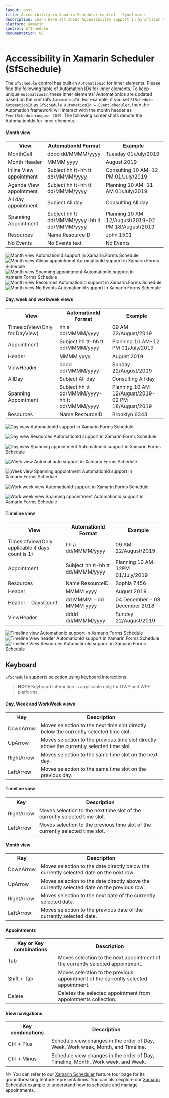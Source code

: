 ```yaml
---
layout: post
title: Accessibility in Xamarin Scheduler control | Syncfusion
description: Learn here all about Accessibility support in Syncfusion Xamarin Scheduler (SfSchedule) control and more.
platform: Xamarin
control: SfSchedule
documentation: UG
---
```


# Accessibility in Xamarin Scheduler (SfSchedule)

The `SfSchedule` control has built-in `AutomationId` for inner elements. Please find the following table of Automation IDs for inner elements. To keep unique `AutomationId`, these inner elements’ AutomationIds are updated based on the control’s `AutomationId`.  For example, if you set `SfSchedule` `AutomationId` as `SfSchedule.AutomationId = EventScheduler`, then the Automation framework will interact with the month header as `EventSchedulerAugust 2019`. The following screenshots denote the AutomationIds for inner elements.

#### Month view

<table>
<tr>
<th align="center" >View</th>
<th align="center" >AutomationId Format</th>
<th align="center" >Example</th>
</tr>

<tr>
<td>MonthCell</td>
<td>dddd dd/MMMM/yyyy</td>
<td>Tuesday 01/July/2019</td>
</tr>

<tr>
<td>Month Header</td>
<td>MMMM yyyy</td>
<td>August 2019</td>
</tr>

<tr>
<td>Inline View appointment</td>
<td>Subject hh tt-hh tt dd/MMMM/yyyy</td>
<td>Consulting 10 AM-12 PM 01/July/2019</td>
</tr>

<tr>
<td>Agenda View appointment</td>
<td>Subject hh tt-hh tt dd/MMMM/yyyy</td>
<td>Planning 10 AM-11 AM 01/July/2019</td>
</tr>

<tr>
<td>All day appointment</td>
<td>Subject All day</td>
<td>Consulting All day</td>
</tr>

<tr>
<td>Spanning Appointment</td>
<td>Subject hh tt dd/MMMM/yyyy-hh tt dd/MMMM/yyyy</td>
<td>Planning 10 AM 12/August/2019-02 PM 18/August/2019</td>
</tr>

<tr>
<td>Resources</td>
<td>Name ResourceID</td>
<td>John 1501</td>
</tr>

<tr>
<td>No Events</td>
<td>No Events text</td>
<td>No Events</td>
</tr>

</table>

![Month view AutomationId support in Xamarin.Forms Schedule](automationid_images/xamarin-forms-schedule-month-view.png)
![Month view Allday appointment AutomationId support in Xamarin.Forms Schedule](automationid_images/xamarin-forms-schedule-month-view-allday.png)
![Month view Spanning appointment AutomationId support in Xamarin.Forms Schedule](automationid_images/xamarin-forms-schedule-month-view-spanning.png)
![Month view Resources AutomationId support in Xamarin.Forms Schedule](automationid_images/xamarin-forms-schedule-month-view-resources.png)
![Month view No Events AutomationId support in Xamarin.Forms Schedule](automationid_images/xamarin-forms-schedule-month-view-no-events.png)

#### Day, week and workweek views

<table>
<tr>
<th align="center" >View</th>
<th align="center" >AutomationId Format</th>
<th align="center" >Example</th>
</tr>

<tr>
<td>TimeslotView(Only for DayView)</td>
<td>hh a dd/MMMM/yyyy</td>
<td>09 AM 22/August/2019</td>
</tr>

<tr>
<td>Appointment</td>
<td>Subject hh tt-hh tt dd/MMMM/yyyy</td>
<td>Planning 10 AM-12 PM 01/July/2019</td>
</tr>

<tr>
<td>Header</td>
<td>MMMM yyyy</td>
<td>August 2019</td>
</tr>

<tr>
<td>ViewHeader</td>
<td>dddd dd/MMMM/yyyy</td>
<td>Sunday 22/August/2019</td>
</tr>

<tr>
<td>AllDay</td>
<td>Subject All day</td>
<td>Consulting All day</td>
</tr>

<tr>
<td>Spanning Appointment</td>
<td>Subject hh tt dd/MMMM/yyyy-hh tt dd/MMMM/yyyy</td>
<td>Planning 10 AM 12/August/2019-02 PM 18/August/2019</td>
</tr>

<tr>
<td>Resources</td>
<td>Name ResourceID</td>
<td>Brooklyn 6343</td>
</tr>

</table>

![Day view AutomationId support in Xamarin.Forms Schedule](automationid_images/xamarin-forms-schedule-day-view.png)

![Day view Resources AutomationId support in Xamarin.Forms Schedule](automationid_images/xamarin-forms-schedule-day-view-resources.png)

![Day view Spanning appointment AutomationId support in Xamarin.Forms Schedule](automationid_images/xamarin-forms-schedule-day-view-spanning.png)

![Week view AutomationId support in Xamarin.Forms Schedule](automationid_images/xamarin-forms-schedule-week-view.png)

![Week view Spanning appointment AutomationId support in Xamarin.Forms Schedule](automationid_images/xamarin-forms-schedule-week-view-spanning.png)

![Work week view AutomationId support in Xamarin.Forms Schedule](automationid_images/xamarin-forms-schedule-work-week-view.png)

![Work week view Spanning appointment AutomationId support in Xamarin.Forms Schedule](automationid_images/xamarin-forms-schedule-workweek-view-spanning.png)

#### Timeline view

<table>
<tr>
<th align="center" >View</th>
<th align="center" >AutomationId Format</th>
<th align="center" >Example</th>
</tr>

<tr>
<td>TimeslotView(Only applicable if days count is 1)</td>
<td>hh a dd/MMMM/yyyy</td>
<td>09 AM 22/August/2019</td>
</tr>

<tr>
<td>Appointment</td>
<td>Subject hh tt-hh tt dd/MMMM/yyyy</td>
<td>Planning 10 AM-12PM 01/July/2019</td>
</tr>

<tr>
<td>Resources</td>
<td>Name ResourceID</td>
<td>Sophia 7456</td>
</tr>

<tr>
<td>Header</td>
<td>MMMM yyyy</td>
<td>August 2019</td>
</tr>

<tr>
<td>Header - DaysCount</td>
<td>dd MMMM - dd MMMM yyyy</td>
<td>04 December - 08 December 2018</td>
</tr>

<tr>
<td>ViewHeader</td>
<td>dddd dd/MMMM/yyyy</td>
<td>Sunday 22/August/2019</td>
</tr>

</table>

![Timeline view AutomationId support in Xamarin.Forms Schedule](automationid_images/xamarin-forms-schedule-timeline-view.png)
![Timeline View header AutomationId support in Xamarin.Forms Schedule](automationid_images/xamarin-forms-schedule-timeline-view-header.png)
![Timeline View Resources AutomationId support in Xamarin.Forms Schedule](automationid_images/xamarin-forms-schedule-timeline-view-resources.png)

## Keyboard
`SfSchedule` supports selection using keyboard interactions.

>**NOTE**
Keyboard interaction is applicable only for UWP and WPF platforms.

#### Day, Week and WorkWeek views
<table>
<tr>
<th>
Key
</th>
<th>
Description
</th>
</tr>
<tr>
<td>
DownArrow
</td>
<td>
Moves selection to the next time slot directly below the currently selected time slot.
</td>
</tr>
<tr>
<td>
UpArrow
</td>
<td>
Moves selection to the previous time slot directly above the currently selected time slot.
</td>
</tr>
<tr>
<td>
RightArrow
</td>
<td>
Moves selection to the same time slot on the next day.
</td>
</tr>
<tr>
<td>
LeftArrow
</td>
<td>
Moves selection to the same time slot on the previous day.
</td>
</tr>
</table>

#### Timeline view
<table>
<tr>
<th>
Key
</th>
<th>
Description
</th>
</tr>
<tr>
<td>
RightArrow
</td>
<td>
Moves selection to the next time slot of the currently selected time slot.
</td>
</tr>
<tr>
<td>
LeftArrow
</td>
<td>
Moves selection to the previous time slot of the currently selected time slot.
</td>
</tr>
</table>

#### Month view
<table>
<tr>
<th>
Key
</th>
<th>
Description
</th>
</tr>
<tr>
<td>
DownArrow
</td>
<td>
Moves selection to the date directly below the currently selected date on the next row.
</td>
</tr>
<tr>
<td>
UpArrow
</td>
<td>
Moves selection to the date directly above the currently selected date on the previous row.
</td>
</tr>
<tr>
<td>
RightArrow
</td>
<td>
Moves selection to the next date of the currently selected date.
</td>
</tr>
<tr>
<td>
LeftArrow
</td>
<td>
Moves selection to the previous date of the currently selected date.
</td>
</tr>
</table>

#### Appointments
<table>
<tr>
<th>
Key or Key combinations
</th>
<th>
Description
</th>
</tr>
<tr>
<td>
Tab
</td>
<td>
Moves selection to the next appointment of the currently selected appointment.
</td>
</tr>
<tr>
<td>
Shift + Tab
</td>
<td>
Moves selection to the previous appointment of the currently selected appointment.
</td>
</tr>
<tr>
<td>
Delete
</td>
<td>
Deletes the selected appointment from appointments collection.
</td>
</tr>
</table>

#### View navigations
<table>
<tr>
<th>
Key combinations
</th>
<th>
Description
</th>
</tr>
<tr>
<td>
Ctrl + Plus
</td>
<td>
Schedule view changes in the order of Day, Week, Work week, Month, and Timeline.
</td>
</tr>
<tr>
<td>
Ctrl + Minus
</td>
<td>
Schedule view changes in the order of Day, Timeline, Month, Work week, and Week.
</td>
</tr>
</table>

N> You can refer to our [Xamarin Scheduler](https://www.syncfusion.com/xamarin-ui-controls/xamarin-scheduler) feature tour page for its groundbreaking feature representations. You can also explore our [Xamarin Scheduler example](https://github.com/syncfusion/xamarin-demos/tree/master/Forms/Schedule) to understand how to schedule and manage appointments.
